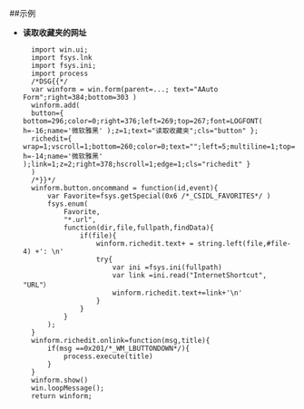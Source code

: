 ﻿


##示例

* **读取收藏夹的网址**


		import win.ui;
		import fsys.lnk
		import fsys.ini;
		import process
		/*DSG{{*/
		var winform = win.form(parent=...; text="AAuto Form";right=384;bottom=303 )
		winform.add( 
		button={ bottom=296;color=0;right=376;left=269;top=267;font=LOGFONT( h=-16;name='微软雅黑' );z=1;text="读取收藏夹";cls="button" };
		richedit={ wrap=1;vscroll=1;bottom=260;color=0;text="";left=5;multiline=1;top=8;font=LOGFONT( h=-14;name='微软雅黑' );link=1;z=2;right=378;hscroll=1;edge=1;cls="richedit" }
		)
		/*}}*/
		winform.button.oncommand = function(id,event){
		    var Favorite=fsys.getSpecial(0x6 /*_CSIDL_FAVORITES*/ )  
		    fsys.enum(      
		        Favorite, 
		        "*.url", 
		        function(dir,file,fullpath,findData){ 
		            if(file){  
		                winform.richedit.text+ = string.left(file,#file-4) +': \n'
		                try{
		                    var ini =fsys.ini(fullpath) 
		                    var link =ini.read("InternetShortcut", "URL"） 
		                    winform.richedit.text+=link+'\n'  
		                }
		            } 
		        } 
		    ); 
		}
		winform.richedit.onlink=function(msg,title){
		    if(msg ==0x201/*_WM_LBUTTONDOWN*/){
		        process.execute(title) 
		    } 
		}
		winform.show() 
		win.loopMessage();
		return winform;